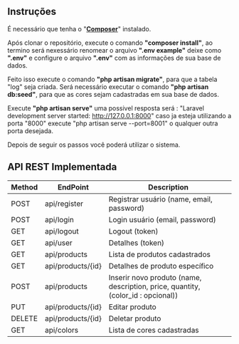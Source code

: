 ## Instruções

É necessário que tenha o "**[Composer](https://getcomposer.org/)**" instalado.

Após clonar o repositório, execute o comando **"composer install"**, ao termino será nexessário renomear o arquivo **".env example"** deixe como **".env"** e configure o arquivo **".env"** com as informações de sua base de dados.

Feito isso execute o comando **"php artisan migrate"**, para que a tabela "log" seja criada.
Será necessário executar o comando **"php artisan db:seed"**, para que as cores sejam cadastradas em sua base de dados.

Execute **"php artisan serve"** uma possivel resposta será : "Laravel development server started: <http://127.0.0.1:8000>" caso ja esteja utilizando a porta "8000" execute "php artisan serve --port=8001" o qualquer outra porta desejada.

Depois de seguir os passos você poderá utilizar o sistema.

## API REST Implementada

Method    | EndPoint              | Description
--------- | --------------------- | ------------------------------------------------------------
POST      | api/register          | Registrar usuário (name, email, password)
POST      | api/login             | Login usuário (email, password)
GET       | api/logout            | Logout (token)
GET       | api/user              | Detalhes (token)
GET       | api/products          | Lista de produtos cadastrados
GET       | api/products/{id}     | Detalhes de produto específico
POST      | api/products          | Inserir novo produto (name, description, price, quantity, (color_id : opcional))
PUT       | api/products/{id}     | Editar produto
DELETE    | api/products/{id}     | Deletar produto
GET       | api/colors            | Lista de cores cadastradas



